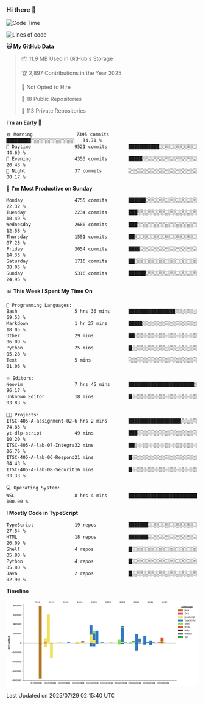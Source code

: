 ### Hi there 👋

<!--
**Clumsy-Coder/Clumsy-Coder** is a ✨ _special_ ✨ repository because its `README.md` (this file) appears on your GitHub profile.

Here are some ideas to get you started:

- 🔭 I’m currently working on ...
- 🌱 I’m currently learning ...
- 👯 I’m looking to collaborate on ...
- 🤔 I’m looking for help with ...
- 💬 Ask me about ...
- 📫 How to reach me: ...
- 😄 Pronouns: ...
- ⚡ Fun fact: ...
-->

<!-- anmol098/waka-readme-stats -->
<!--START_SECTION:waka-->
![Code Time](http://img.shields.io/badge/Code%20Time-1%2C302%20hrs%203%20mins-blue)

![Lines of code](https://img.shields.io/badge/From%20Hello%20World%20I%27ve%20Written-3.6%20million%20lines%20of%20code-blue)

**🐱 My GitHub Data** 

> 📦 11.9 MB Used in GitHub's Storage 
 > 
> 🏆 2,897 Contributions in the Year 2025
 > 
> 🚫 Not Opted to Hire
 > 
> 📜 18 Public Repositories 
 > 
> 🔑 113 Private Repositories 
 > 
**I'm an Early 🐤** 

```text
🌞 Morning                7395 commits        █████████░░░░░░░░░░░░░░░░   34.71 % 
🌆 Daytime                9521 commits        ███████████░░░░░░░░░░░░░░   44.69 % 
🌃 Evening                4353 commits        █████░░░░░░░░░░░░░░░░░░░░   20.43 % 
🌙 Night                  37 commits          ░░░░░░░░░░░░░░░░░░░░░░░░░   00.17 % 
```
📅 **I'm Most Productive on Sunday** 

```text
Monday                   4755 commits        ██████░░░░░░░░░░░░░░░░░░░   22.32 % 
Tuesday                  2234 commits        ███░░░░░░░░░░░░░░░░░░░░░░   10.49 % 
Wednesday                2680 commits        ███░░░░░░░░░░░░░░░░░░░░░░   12.58 % 
Thursday                 1551 commits        ██░░░░░░░░░░░░░░░░░░░░░░░   07.28 % 
Friday                   3054 commits        ████░░░░░░░░░░░░░░░░░░░░░   14.33 % 
Saturday                 1716 commits        ██░░░░░░░░░░░░░░░░░░░░░░░   08.05 % 
Sunday                   5316 commits        ██████░░░░░░░░░░░░░░░░░░░   24.95 % 
```


📊 **This Week I Spent My Time On** 

```text
💬 Programming Languages: 
Bash                     5 hrs 36 mins       █████████████████░░░░░░░░   69.53 % 
Markdown                 1 hr 27 mins        █████░░░░░░░░░░░░░░░░░░░░   18.05 % 
Other                    29 mins             ██░░░░░░░░░░░░░░░░░░░░░░░   06.09 % 
Python                   25 mins             █░░░░░░░░░░░░░░░░░░░░░░░░   05.28 % 
Text                     5 mins              ░░░░░░░░░░░░░░░░░░░░░░░░░   01.06 % 

🔥 Editors: 
Neovim                   7 hrs 45 mins       ████████████████████████░   96.17 % 
Unknown Editor           18 mins             █░░░░░░░░░░░░░░░░░░░░░░░░   03.83 % 

🐱‍💻 Projects: 
ITSC-405-A-assignment-02-6 hrs 2 mins        ███████████████████░░░░░░   74.86 % 
yt-dlp-script            49 mins             ███░░░░░░░░░░░░░░░░░░░░░░   10.20 % 
ITSC-405-A-lab-07-Integra32 mins             ██░░░░░░░░░░░░░░░░░░░░░░░   06.76 % 
ITSC-405-A-lab-06-Respond21 mins             █░░░░░░░░░░░░░░░░░░░░░░░░   04.43 % 
ITSC-405-A-lab-08-Securit16 mins             █░░░░░░░░░░░░░░░░░░░░░░░░   03.33 % 

💻 Operating System: 
WSL                      8 hrs 4 mins        █████████████████████████   100.00 % 
```

**I Mostly Code in TypeScript** 

```text
TypeScript               19 repos            ███████░░░░░░░░░░░░░░░░░░   27.54 % 
HTML                     18 repos            ███████░░░░░░░░░░░░░░░░░░   26.09 % 
Shell                    4 repos             █░░░░░░░░░░░░░░░░░░░░░░░░   05.80 % 
Python                   4 repos             █░░░░░░░░░░░░░░░░░░░░░░░░   05.80 % 
Java                     2 repos             █░░░░░░░░░░░░░░░░░░░░░░░░   02.90 % 
```



**Timeline**

![Lines of Code chart](https://raw.githubusercontent.com/Clumsy-Coder/Clumsy-Coder/main/assets/bar_graph.png)


 Last Updated on 2025/07/29 02:15:40 UTC
<!--END_SECTION:waka-->
